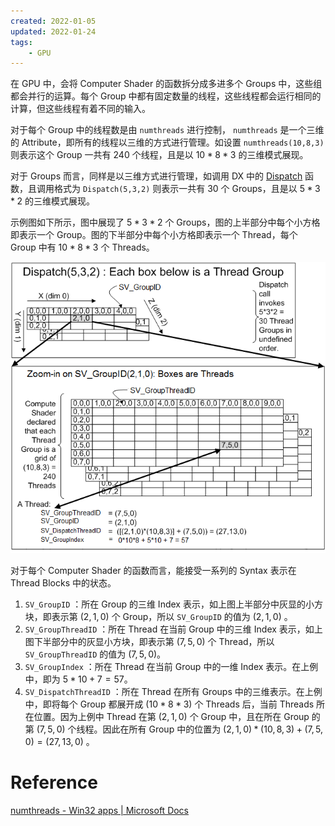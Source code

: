 ```yaml
---
created: 2022-01-05
updated: 2022-01-24
tags:
    - GPU
---
```

在 GPU 中，会将 Computer Shader 的函数拆分成多进多个 Groups 中，这些组都会并行的运算。每个 Group 中都有固定数量的线程，这些线程都会运行相同的计算，但这些线程有着不同的输入。

对于每个 Group 中的线程数是由 `numthreads` 进行控制， `numthreads` 是一个三维的 Attribute，即所有的线程以三维的方式进行管理。如设置 `numthreads(10,8,3)` 则表示这个 Group 一共有 240 个线程，且是以 $10*8*3$ 的三维模式展现。

对于 Groups 而言，同样是以三维方式进行管理，如调用 DX 中的 [Dispatch](https://docs.microsoft.com/en-us/windows/win32/api/d3d11/nf-d3d11-id3d11devicecontext-dispatch) 函数，且调用格式为 `Dispatch(5,3,2)` 则表示一共有 30 个 Groups，且是以 $5*3*2$ 的三维模式展现。

示例图如下所示，图中展现了 $5*3*2$ 个 Groups，图的上半部分中每个小方格即表示一个 Group。图的下半部分中每个小方格即表示一个 Thread，每个 Group 中有 $10*8*3$ 个 Threads。

![](assets/Thread%20block/image-20220105083052542.png)

对于每个 Computer Shader 的函数而言，能接受一系列的 Syntax 表示在 Thread Blocks 中的状态。

1.  `SV_GroupID` ：所在 Group 的三维 Index 表示，如上图上半部分中灰显的小方块，即表示第 $(2,1,0)$ 个 Group，所以 `SV_GroupID` 的值为 $(2,1,0)$ 。
2.  `SV_GroupThreadID` ：所在 Thread 在当前 Group 中的三维 Index 表示，如上图下半部分中的灰显小方块，即表示第 $(7,5,0)$ 个 Thread，所以 `SV_GroupThreadID` 的值为 $(7,5,0)$。
3.  `SV_GroupIndex` ：所在 Thread 在当前 Group 中的一维 Index 表示。在上例中，即为 $5*10+7 = 57$。
4.  `SV_DispatchThreadID` ：所在 Thread 在所有 Groups 中的三维表示。在上例中，即将每个 Group 都展开成 $(10*8*3)$ 个 Threads 后，当前 Threads 所在位置。因为上例中 Thread 在第 $(2,1,0)$ 个 Group 中，且在所在 Group 的第 $(7,5,0)$ 个线程。因此在所有 Group 中的位置为 $(2,1,0)*(10,8,3) + (7,5,0) = (27,13,0)$ 。

# Reference

 [numthreads - Win32 apps | Microsoft Docs](https://docs.microsoft.com/en-us/windows/win32/direct3dhlsl/sm5-attributes-numthreads)
